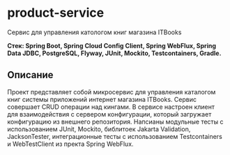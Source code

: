 # product-service
Сервис для управления катологом книг магазина ITBooks

**Стек: Spring Boot, Spring Cloud Config Client, Spring WebFlux, Spring Data JDBC, PostgreSQL, Flyway, JUnit, Mockito, Testcontainers, Gradle.**
## Описание
Проект представляет собой микросервис для управления каталогом книг системы приложений интернет магазина ITBooks. 
Сервис совершает CRUD операции над кингами. В сервисе настроен клиент для взаимодействия с сервером конфигурации, который загружает конфигурацию из внешнего репозитория.
Напсианы модульные тесты с использованием JUnit, Mockito, библитоек Jakarta Validation, JacksonTester, интеграционные тесты с использованием Testcontainers и WebTestClient из пректа Spring WebFlux.
